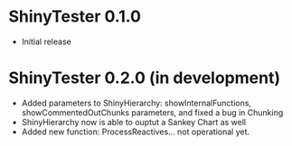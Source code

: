 # ShinyTester 0.1.0

* Initial release

# ShinyTester 0.2.0 (in development)

* Added parameters to ShinyHierarchy: showInternalFunctions, showCommentedOutChunks parameters, and fixed a bug in Chunking
* ShinyHierarchy now is able to ouptut a Sankey Chart as well
* Added new function: ProcessReactives... not operational yet.



